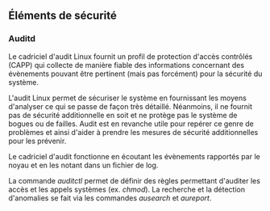 ## Éléments de sécurité

### Auditd

Le cadriciel d'audit Linux fournit un profil de protection d'accès contrôlés (CAPP) qui collecte de manière fiable des
informations concernant des évènements pouvant être pertinent (mais pas forcément) pour la sécurité du système.

L'audit Linux permet de sécuriser le système en fournissant les moyens d'analyser ce qui se passe de façon très détaillé.
Néanmoins, il ne fournit pas de sécurité additionnelle en soit et ne protège pas le système de bogues ou de failles. Audit est
en revanche utile pour repérer ce genre de problèmes et ainsi d'aider à prendre les mesures de sécurité additionnelles pour les
prévenir.

Le cadriciel d'audit fonctionne en écoutant les évènements rapportés par le noyau et en les notant dans un fichier de log.

La commande *auditctl* permet de définir des règles permettant d'auditer les accès et les appels systèmes (ex. *chmod*). La
recherche et la détection d'anomalies se fait via les commandes *ausearch* et *aureport*.
